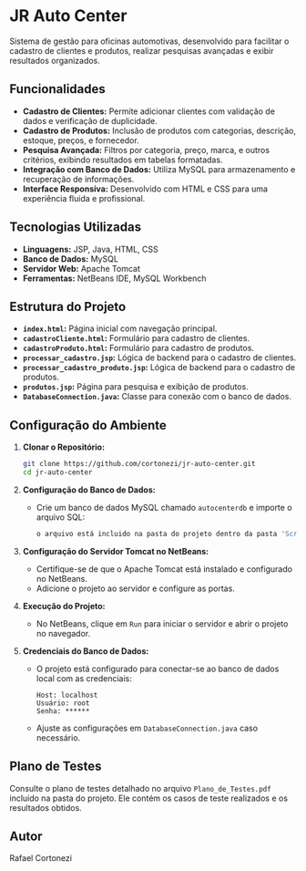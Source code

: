 
# JR Auto Center

Sistema de gestão para oficinas automotivas, desenvolvido para facilitar o cadastro de clientes e produtos, realizar pesquisas avançadas e exibir resultados organizados.

## Funcionalidades

- **Cadastro de Clientes:** Permite adicionar clientes com validação de dados e verificação de duplicidade.
- **Cadastro de Produtos:** Inclusão de produtos com categorias, descrição, estoque, preços, e fornecedor.
- **Pesquisa Avançada:** Filtros por categoria, preço, marca, e outros critérios, exibindo resultados em tabelas formatadas.
- **Integração com Banco de Dados:** Utiliza MySQL para armazenamento e recuperação de informações.
- **Interface Responsiva:** Desenvolvido com HTML e CSS para uma experiência fluida e profissional.

## Tecnologias Utilizadas

- **Linguagens:** JSP, Java, HTML, CSS
- **Banco de Dados:** MySQL
- **Servidor Web:** Apache Tomcat
- **Ferramentas:** NetBeans IDE, MySQL Workbench

## Estrutura do Projeto

- **`index.html`:** Página inicial com navegação principal.
- **`cadastroCliente.html`:** Formulário para cadastro de clientes.
- **`cadastroProduto.html`:** Formulário para cadastro de produtos.
- **`processar_cadastro.jsp`:** Lógica de backend para o cadastro de clientes.
- **`processar_cadastro_produto.jsp`:** Lógica de backend para o cadastro de produtos.
- **`produtos.jsp`:** Página para pesquisa e exibição de produtos.
- **`DatabaseConnection.java`:** Classe para conexão com o banco de dados.

## Configuração do Ambiente

1. **Clonar o Repositório:**
   ```bash
   git clone https://github.com/cortonezi/jr-auto-center.git
   cd jr-auto-center
   ```

2. **Configuração do Banco de Dados:**
   - Crie um banco de dados MySQL chamado `autocenterdb` e importe o arquivo SQL:
     ```sql
     o arquivo está incluido na pasta do projeto dentro da pasta 'Script'
     ```

3. **Configuração do Servidor Tomcat no NetBeans:**
   - Certifique-se de que o Apache Tomcat está instalado e configurado no NetBeans.
   - Adicione o projeto ao servidor e configure as portas.

4. **Execução do Projeto:**
   - No NetBeans, clique em `Run` para iniciar o servidor e abrir o projeto no navegador.

5. **Credenciais do Banco de Dados:**
   - O projeto está configurado para conectar-se ao banco de dados local com as credenciais:
     ```
     Host: localhost
     Usuário: root
     Senha: ******
     ```
   - Ajuste as configurações em `DatabaseConnection.java` caso necessário.


## Plano de Testes

Consulte o plano de testes detalhado no arquivo `Plano_de_Testes.pdf` incluído na pasta do projeto. Ele contém os casos de teste realizados e os resultados obtidos.


## Autor

Rafael Cortonezi
